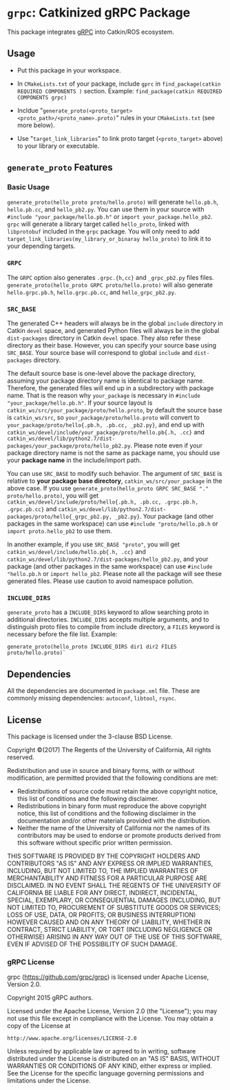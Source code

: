 # `grpc`: Catkinized gRPC Package

This package integrates [gRPC](https://grpc.io) into Catkin/ROS ecosystem.

## Usage

* Put this package in your workspace.

* In `CMakeLists.txt` of your package, include `gprc` in
`find_package(catkin REQUIRED COMPONENTS )` section.
Example: `find_package(catkin REQUIRED COMPONENTS grpc)`

* Incldue "`generate_proto(<proto_target> <proto_path>/<proto_name>.proto)`"
rules in your `CMakeLists.txt` (see more below).

* Use "`target_link_libraries`" to link proto target (`<proto_target>` above)
to your library or executable.

## `generate_proto` Features

### Basic Usage
`generate_proto(hello_proto proto/hello.proto)` will generate `hello.pb.h`,
`hello.pb.cc`, and `hello_pb2.py`. You can use them in your source with
`#include "your_package/hello.pb.h"` or `import your_package.hello_pb2`.
`grpc` will generate a library target called `hello_proto`,
linked with `libprotobuf` included in the `grpc` package.  You will only need to
add `target_link_libraries(my_library_or_binaray hello_proto)` to link it to
your depending targets.

### `GRPC`
The `GRPC` option also generates `.grpc.{h,cc}` and `_grpc_pb2.py` files files.
`generate_proto(hello_proto GRPC proto/hello.proto)` will also generate
`hello.grpc.pb.h`, `hello.grpc.pb.cc`, and `hello_grpc_pb2.py`.

### `SRC_BASE`
The generated C++ headers will always be in the global `include` directory in
Catkin `devel` space, and generated Python files will always be in the global
`dist-packages` directory in Catkin `devel` space. They also refer these
directory as their base. However, you can specify your source base using
`SRC_BASE`. Your source base will correspond to global `include` and
`dist-packages` directory.

The default source base is one-level above the package directory, assuming your
package directory name is identical to package name. Therefore, the generated
files will end up in a subdirectory with package name. That is the reason why
`your_package` is necessary in `#include "your_package/hello.pb.h"`. If your
source layout is `catkin_ws/src/your_package/proto/hello.proto`, by default the
source base is `catkin_ws/src`, so `your_package/proto/hello.proto` will convert
to `your_package/proto/hello{.pb.h, .pb.cc, _pb2.py}`, and end up with
`catkin_ws/devel/include/your_package/proto/hello.pb{.h, .cc}` and
`catkin_ws/devel/lib/python2.7/dist-packages/your_package/proto/hello_pb2.py`.
Please note even if your package directory name is not the same as package name,
you should use your **package name** in the include/import path.

You can use `SRC_BASE` to modify such behavior. The argument of `SRC_BASE` is
relative to **your package base directory**, `catkin_ws/src/your_package` in the
above case. If you use
`generate_proto(hello_proto GRPC SRC_BASE "." proto/hello.proto)`, you will get
`catkin_ws/devel/include/proto/hello{.pb.h, .pb.cc, .grpc.pb.h, .grpc.pb.cc}`
and `catkin_ws/devel/lib/python2.7/dist-packages/proto/hello{_grpc_pb2.py,
_pb2.py}`. Your package (and other packages in the same workspace) can use
`#include "proto/hello.pb.h` or `import proto.hello_pb2` to use them.

In another example, if you use `SRC_BASE "proto"`, you will get
`catkin_ws/devel/include/hello.pb{.h, .cc}` and
`catkin_ws/devel/lib/python2.7/dist-packages/hello_pb2.py`, and your package
(and other packages in the same workspace) can use `#include "hello.pb.h`
or `import hello_pb2`. Please note all the package will see these generated
files. Please use caution to avoid namespace pollution.


### `INCLUDE_DIRS`
`generate_proto` has a `INCLUDE_DIRS` keyword to allow searching proto in
additional directories. `INCLUDE_DIRS` accepts multiple arguments, and to
distinguish proto files to compile from include directory, a `FILES` keyword
is necessary before the file list. Example:

```
generate_proto(hello_proto INCLUDE_DIRS dir1 dir2 FILES proto/hello.proto)`
```

## Dependencies

All the dependencies are documented in `package.xml` file. These are commonly
missing dependencies: `autoconf`, `libtool`, `rsync`.

## License

This package is licensed under the 3-clause BSD License.

Copyright &copy;(2017) The Regents of the University of California, All rights
reserved.

Redistribution and use in source and binary forms, with or without
modification, are permitted provided that the following conditions are met:
* Redistributions of source code must retain the above copyright
  notice, this list of conditions and the following disclaimer.
* Redistributions in binary form must reproduce the above copyright
  notice, this list of conditions and the following disclaimer in the
  documentation and/or other materials provided with the distribution.
* Neither the name of the University of California nor the
  names of its contributors may be used to endorse or promote products
  derived from this software without specific prior written permission.

THIS SOFTWARE IS PROVIDED BY THE COPYRIGHT HOLDERS AND CONTRIBUTORS "AS IS" AND
ANY EXPRESS OR IMPLIED WARRANTIES, INCLUDING, BUT NOT LIMITED TO, THE IMPLIED
WARRANTIES OF MERCHANTABILITY AND FITNESS FOR A PARTICULAR PURPOSE ARE
DISCLAIMED. IN NO EVENT SHALL THE REGENTS OF THE UNIVERSITY OF CALIFORNIA BE
LIABLE FOR ANY DIRECT, INDIRECT, INCIDENTAL, SPECIAL, EXEMPLARY, OR
CONSEQUENTIAL DAMAGES (INCLUDING, BUT NOT LIMITED TO, PROCUREMENT OF SUBSTITUTE
GOODS OR SERVICES; LOSS OF USE, DATA, OR PROFITS; OR BUSINESS INTERRUPTION)
HOWEVER CAUSED AND ON ANY THEORY OF LIABILITY, WHETHER IN CONTRACT, STRICT
LIABILITY, OR TORT (INCLUDING NEGLIGENCE OR OTHERWISE) ARISING IN ANY WAY OUT OF
THE USE OF THIS SOFTWARE, EVEN IF ADVISED OF THE POSSIBILITY OF SUCH DAMAGE.


### gRPC License
grpc (https://github.com/grpc/grpc) is licensed under Apache License, Version
2.0.

Copyright 2015 gRPC authors.

Licensed under the Apache License, Version 2.0 (the "License");
you may not use this file except in compliance with the License.
You may obtain a copy of the License at

    http://www.apache.org/licenses/LICENSE-2.0

Unless required by applicable law or agreed to in writing, software
distributed under the License is distributed on an "AS IS" BASIS,
WITHOUT WARRANTIES OR CONDITIONS OF ANY KIND, either express or implied.
See the License for the specific language governing permissions and
limitations under the License.
